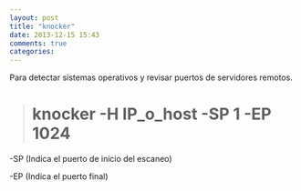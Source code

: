 ```yaml
---
layout: post
title: "knocker"
date: 2013-12-15 15:43
comments: true
categories: 
---
```

Para detectar sistemas operativos y revisar puertos de servidores remotos.

># knocker -H IP_o_host -SP 1 -EP 1024

-SP (Indica el puerto de inicio del escaneo)

-EP (Indica el puerto final)

